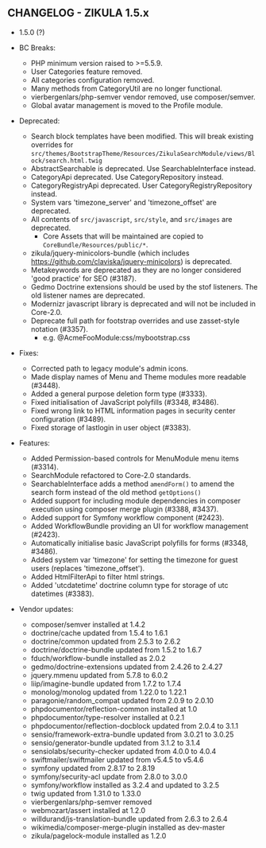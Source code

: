 CHANGELOG - ZIKULA 1.5.x
------------------------

* 1.5.0 (?)

 - BC Breaks:
    - PHP minimum version raised to >=5.5.9.
    - User Categories feature removed.
    - All categories configuration removed.
    - Many methods from CategoryUtil are no longer functional.
    - vierbergenlars/php-semver vendor removed, use composer/semver.
    - Global avatar management is moved to the Profile module.

 - Deprecated:
    - Search block templates have been modified. This will break existing overrides for
      `src/themes/BootstrapTheme/Resources/ZikulaSearchModule/views/Block/search.html.twig`
    - AbstractSearchable is deprecated. Use SearchableInterface instead.
    - CategoryApi deprecated. Use CategoryRepository instead.
    - CategoryRegistryApi deprecated. User CategoryRegistryRepository instead.
    - System vars 'timezone_server' and 'timezone_offset' are deprecated.
    - All contents of `src/javascript`, `src/style`, and `src/images` are deprecated.
        - Core Assets that will be maintained are copied to `CoreBundle/Resources/public/*`.
    - zikula/jquery-minicolors-bundle (which includes https://github.com/claviska/jquery-minicolors) is deprecated.
    - Metakeywords are deprecated as they are no longer considered 'good practice' for SEO (#3187).
    - Gedmo Doctrine extensions should be used by the stof listeners. The old listener names are deprecated.
    - Modernizr javascript library is deprecated and will not be included in Core-2.0.
    - Deprecate full path for footstrap overrides and use zasset-style notation (#3357).
        - e.g. @AcmeFooModule:css/mybootstrap.css

 - Fixes:
    - Corrected path to legacy module's admin icons.
    - Made display names of Menu and Theme modules more readable (#3448).
    - Added a general purpose deletion form type (#3333).
    - Fixed initialisation of JavaScript polyfills (#3348, #3486).
    - Fixed wrong link to HTML information pages in security center configuration (#3489).
    - Fixed storage of lastlogin in user object (#3383).

 - Features:
    - Added Permission-based controls for MenuModule menu items (#3314).
    - SearchModule refactored to Core-2.0 standards.
    - SearchableInterface adds a method `amendForm()` to amend the search form instead of the old method `getOptions()`
    - Added support for including module dependencies in composer execution using composer merge plugin (#3388, #3437).
    - Added support for Symfony workflow component (#2423).
    - Added WorkflowBundle providing an UI for workflow management (#2423).
    - Automatically initialise basic JavaScript polyfills for forms (#3348, #3486).
    - Added system var 'timezone' for setting the timezone for guest users (replaces 'timezone_offset').
    - Added HtmlFilterApi to filter html strings.
    - Added 'utcdatetime' doctrine column type for storage of utc datetimes (#3383).

 - Vendor updates:
    - composer/semver installed at 1.4.2
    - doctrine/cache updated from 1.5.4 to 1.6.1
    - doctrine/common updated from 2.5.3 to 2.6.2
    - doctrine/doctrine-bundle updated from 1.5.2 to 1.6.7
    - fduch/workflow-bundle installed as 2.0.2
    - gedmo/doctrine-extensions updated from 2.4.26 to 2.4.27
    - jquery.mmenu updated from 5.7.8 to 6.0.2
    - liip/imagine-bundle updated from 1.7.2 to 1.7.4
    - monolog/monolog updated from 1.22.0 to 1.22.1
    - paragonie/random_compat updated from 2.0.9 to 2.0.10
    - phpdocumentor/reflection-common installed at 1.0
    - phpdocumentor/type-resolver installed at 0.2.1
    - phpdocumentor/reflection-docblock updated from 2.0.4 to 3.1.1
    - sensio/framework-extra-bundle updated from 3.0.21 to 3.0.25
    - sensio/generator-bundle updated from 3.1.2 to 3.1.4
    - sensiolabs/security-checker updated from 4.0.0 to 4.0.4
    - swiftmailer/swiftmailer updated from v5.4.5 to v5.4.6
    - symfony updated from 2.8.17 to 2.8.19
    - symfony/security-acl update from 2.8.0 to 3.0.0
    - symfony/workflow installed as 3.2.4 and updated to 3.2.5
    - twig updated from 1.31.0 to 1.33.0
    - vierbergenlars/php-semver removed
    - webmozart/assert installed at 1.2.0
    - willdurand/js-translation-bundle updated from 2.6.3 to 2.6.4
    - wikimedia/composer-merge-plugin installed as dev-master 
    - zikula/pagelock-module installed as 1.2.0
